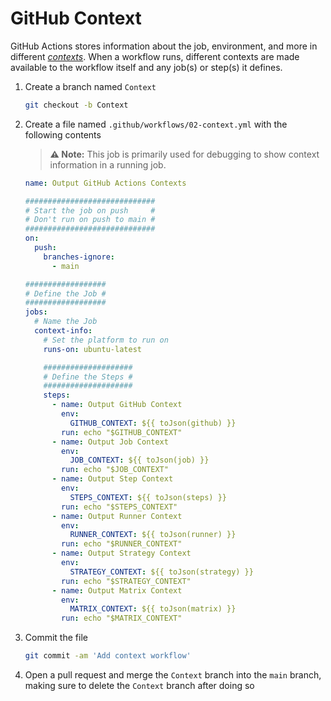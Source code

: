 # GitHub Context

GitHub Actions stores information about the job, environment, and more in
different
[_contexts_](https://docs.github.com/en/actions/learn-github-actions/contexts).
When a workflow runs, different contexts are made available to the workflow
itself and any job(s) or step(s) it defines.

1. Create a branch named `Context`

   ```bash
   git checkout -b Context
   ```

2. Create a file named `.github/workflows/02-context.yml` with the following
   contents

   > **:warning: Note:** This job is primarily used for debugging to show
   > context information in a running job.

   ```yaml
   name: Output GitHub Actions Contexts

   #############################
   # Start the job on push     #
   # Don't run on push to main #
   #############################
   on:
     push:
       branches-ignore:
         - main

   ##################
   # Define the Job #
   ##################
   jobs:
     # Name the Job
     context-info:
       # Set the platform to run on
       runs-on: ubuntu-latest

       ####################
       # Define the Steps #
       ####################
       steps:
         - name: Output GitHub Context
           env:
             GITHUB_CONTEXT: ${{ toJson(github) }}
           run: echo "$GITHUB_CONTEXT"
         - name: Output Job Context
           env:
             JOB_CONTEXT: ${{ toJson(job) }}
           run: echo "$JOB_CONTEXT"
         - name: Output Step Context
           env:
             STEPS_CONTEXT: ${{ toJson(steps) }}
           run: echo "$STEPS_CONTEXT"
         - name: Output Runner Context
           env:
             RUNNER_CONTEXT: ${{ toJson(runner) }}
           run: echo "$RUNNER_CONTEXT"
         - name: Output Strategy Context
           env:
             STRATEGY_CONTEXT: ${{ toJson(strategy) }}
           run: echo "$STRATEGY_CONTEXT"
         - name: Output Matrix Context
           env:
             MATRIX_CONTEXT: ${{ toJson(matrix) }}
           run: echo "$MATRIX_CONTEXT"
   ```

3. Commit the file

   ```bash
   git commit -am 'Add context workflow'
   ```

4. Open a pull request and merge the `Context` branch into the `main` branch,
   making sure to delete the `Context` branch after doing so
